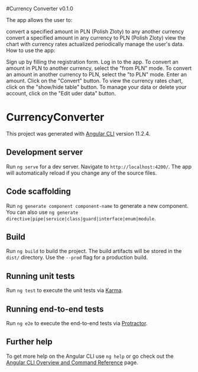 #Currency Converter v0.1.0

The app allows the user to:

convert a specified amount in PLN (Polish Zloty) to any another currency
convert a specified amount in any currency to PLN (Polish Zloty)
view the chart with currency rates actualized periodically
manage the user's data.
How to use the app:

Sign up by filling the registration form.
Log in to the app.
To convert an amount in PLN to another currency, select the "from PLN" mode.
To convert an amount in another currency to PLN, select the "to PLN" mode.
Enter an amount.
Click on the "Convert" button.
To view the currency rates chart, click on the "show/hide table" button.
To manage your data or delete your account, click on the "Edit uder data" button.

# CurrencyConverter
This project was generated with [Angular CLI](https://github.com/angular/angular-cli) version 11.2.4.

## Development server

Run `ng serve` for a dev server. Navigate to `http://localhost:4200/`. The app will automatically reload if you change any of the source files.

## Code scaffolding

Run `ng generate component component-name` to generate a new component. You can also use `ng generate directive|pipe|service|class|guard|interface|enum|module`.

## Build

Run `ng build` to build the project. The build artifacts will be stored in the `dist/` directory. Use the `--prod` flag for a production build.

## Running unit tests

Run `ng test` to execute the unit tests via [Karma](https://karma-runner.github.io).

## Running end-to-end tests

Run `ng e2e` to execute the end-to-end tests via [Protractor](http://www.protractortest.org/).

## Further help

To get more help on the Angular CLI use `ng help` or go check out the [Angular CLI Overview and Command Reference](https://angular.io/cli) page.
